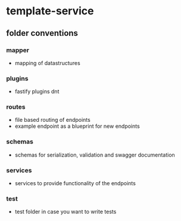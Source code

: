 # template-service

## folder conventions

### mapper
- mapping of datastructures

### plugins
- fastify plugins dnt

### routes
- file based routing of endpoints
- example endpoint as a blueprint for new endpoints

### schemas
- schemas for serialization, validation and swagger documentation

### services
- services to provide functionality of the endpoints

### test
- test folder in case you want to write tests